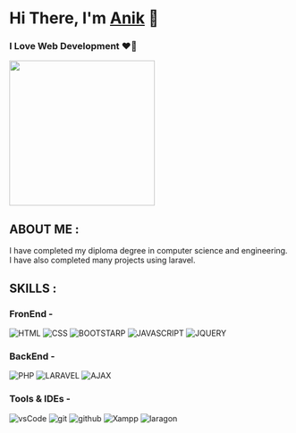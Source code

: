# Hi There, I'm [Anik](https://github.com/Anik0200) 👋
### I Love Web Development ❤️‍🔥

<img src="https://i.pinimg.com/originals/5c/8f/08/5c8f08b5fe55e12baae6fc54e46c343a.gif" width="260" alt="">

## ABOUT ME :

<p>
I have completed my diploma degree in computer science and engineering.
I have also completed many projects using laravel.
</p>

## SKILLS :

### FronEnd -
![HTML](https://img.shields.io/badge/HTML-red?style=for-the-badge)
![CSS](https://img.shields.io/badge/CSS-blue?style=for-the-badge)
![BOOTSTARP](https://img.shields.io/badge/BOOTSTARP-purple?style=for-the-badge)
![JAVASCRIPT](https://img.shields.io/badge/JAVASCRIPT-yellow?style=for-the-badge)
![JQUERY](https://img.shields.io/badge/JQUERY-black?style=for-the-badge)

### BackEnd -
![PHP](https://img.shields.io/badge/PHP-blue?style=for-the-badge)
![LARAVEL](https://img.shields.io/badge/LARAVEL-red?style=for-the-badge)
![AJAX](https://img.shields.io/badge/AJAX-black?style=for-the-badge)

### Tools & IDEs -
![vsCode](https://img.shields.io/badge/VS%20CODE-blue?style=for-the-badge)
![git](https://img.shields.io/badge/git-red?style=for-the-badge)
![github](https://img.shields.io/badge/github-black?style=for-the-badge)
![Xampp](https://img.shields.io/badge/Xampp-white?style=for-the-badge)
![laragon](https://img.shields.io/badge/laragon-green?style=for-the-badge)
